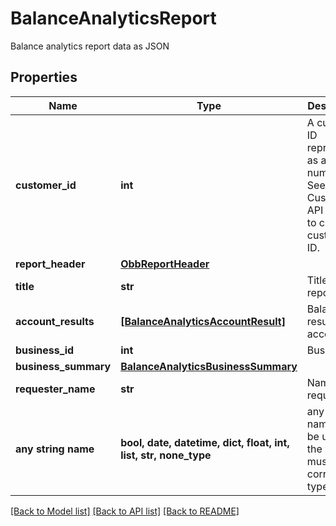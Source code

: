 # BalanceAnalyticsReport

Balance analytics report data as JSON

## Properties
Name | Type | Description | Notes
------------ | ------------- | ------------- | -------------
**customer_id** | **int** | A customer ID represented as a number. See Add Customer API for how to create a customer ID. | 
**report_header** | [**ObbReportHeader**](ObbReportHeader.md) |  | 
**title** | **str** | Title of the report | 
**account_results** | [**[BalanceAnalyticsAccountResult]**](BalanceAnalyticsAccountResult.md) | Balance results per account | [optional] 
**business_id** | **int** | Business ID | [optional] 
**business_summary** | [**BalanceAnalyticsBusinessSummary**](BalanceAnalyticsBusinessSummary.md) |  | [optional] 
**requester_name** | **str** | Name of requester | [optional] 
**any string name** | **bool, date, datetime, dict, float, int, list, str, none_type** | any string name can be used but the value must be the correct type | [optional]

[[Back to Model list]](../README.md#documentation-for-models) [[Back to API list]](../README.md#documentation-for-api-endpoints) [[Back to README]](../README.md)


